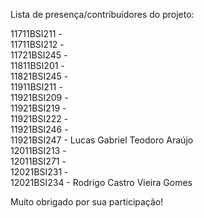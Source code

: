 Lista de presença/contribuidores do projeto:

11711BSI211 - <br/>
11711BSI212 - <br/>
11721BSI245 - <br/>
11811BSI201 - <br/>
11821BSI245 - <br/>
11911BSI211 - <br/>
11921BSI209 - <br/>
11921BSI219 - <br/>
11921BSI222 - <br/>
11921BSI246 - <br/>
11921BSI247 - Lucas Gabriel Teodoro Araújo<br/>
12011BSI213 - <br/>
12011BSI271 - <br/>
12021BSI231 - <br/>
12021BSI234 - Rodrigo Castro Vieira Gomes <br/> 

Muito obrigado por sua participação!
